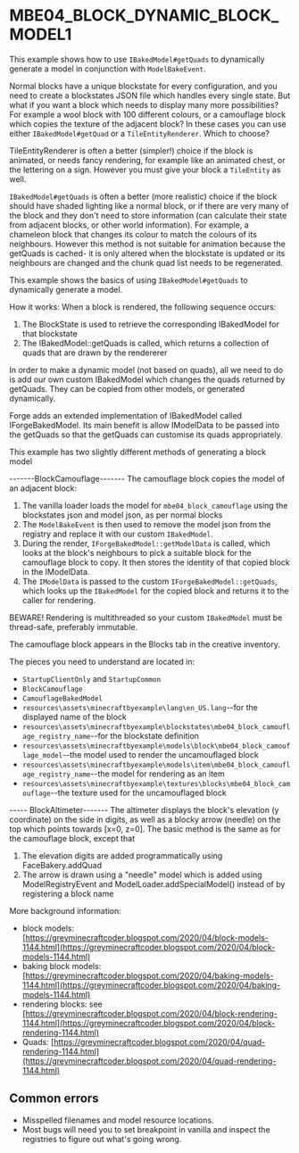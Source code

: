 # MBE04_BLOCK_DYNAMIC_BLOCK_MODEL1

This example shows how to use `IBakedModel#getQuads` to dynamically generate a model in conjunction with `ModelBakeEvent`.

Normal blocks have a unique blockstate for every configuration, and you need to create a blockstates JSON file which handles every single state. But what if you want a block which needs to display many more possibilities? For example a wool block with 100 different colours, or a camouflage block which copies the texture of the adjacent block? In these cases you can use either `IBakedModel#getQuad` or a `TileEntityRenderer`. Which to choose?

TileEntityRenderer is often a better (simpler!) choice if the block is animated, or needs fancy rendering, for example like an animated chest, or the lettering on a sign.  However you must give your block a `TileEntity` as well.<br>

`IBakedModel#getQuads` is often a better (more realistic) choice if the block should have shaded lighting like a normal block, or if there are very many of the block and they don't need to store information (can calculate their state from adjacent blocks, or other world information). For example, a chameleon block that changes its colour to match the colours of its neighbours.  However this method is not suitable for animation because the getQuads is cached- it is only altered when the blockstate is updated or its neighbours are changed and the chunk quad list needs to be regenerated. 

This example shows the basics of using `IBakedModel#getQuads` to dynamically generate a model.

How it works:
When a block is rendered, the following sequence occurs:
1) The BlockState is used to retrieve the corresponding IBakedModel for that blockstate
2) The IBakedModel::getQuads is called, which returns a collection of quads that are drawn by the rendererer

In order to make a dynamic model (not based on quads), all we need to do is add our own custom IBakedModel which changes the quads returned by getQuads.  They can be copied from other models, or generated dynamically.

Forge adds an extended implementation of IBakedModel called IForgeBakedModel.  Its main benefit is allow IModelData to be passed into the getQuads so that the getQuads can customise its quads appropriately.

This example has two slightly different methods of generating a block model

-------BlockCamouflage-------
The camouflage block copies the model of an adjacent block:
1. The vanilla loader loads the model for `mbe04_block_camouflage` using the blockstates json and model json, as per normal blocks
1. The `ModelBakeEvent` is then used to remove the model json from the registry and replace it with our custom `IBakedModel`.
1. During the render, `IForgeBakedModel::getModelData` is called, which looks at the block's neighbours to pick a suitable block for the camouflage block to copy.  It then stores the identity of that copied block in the IModelData.
1. The `IModelData` is passed to the custom `IForgeBakedModel::getQuads`, which looks up the `IBakedModel` for the copied block and returns it to the caller for rendering.

BEWARE! Rendering is multithreaded so your custom `IBakedModel` must be thread-safe, preferably immutable.

The camouflage block appears in the Blocks tab in the creative inventory.

The pieces you need to understand are located in:

* `StartupClientOnly` and `StartupCommon`
* `BlockCamouflage`
* `CamouflageBakedModel`
* `resources\assets\minecraftbyexample\lang\en_US.lang`--for the displayed name of the block
* `resources\assets\minecraftbyexample\blockstates\mbe04_block_camouflage_registry_name`--for the blockstate definition
* `resources\assets\minecraftbyexample\models\block\mbe04_block_camouflage_model`--the model used to render the uncamouflaged block
* `resources\assets\minecraftbyexample\models\item\mbe04_block_camouflage_registry_name`--the model for rendering as an item
* `resources\assets\minecraftbyexample\textures\blocks\mbe04_block_camouflage`--the texture used for the uncamouflaged block

----- BlockAltimeter-------
The altimeter displays the block's elevation (y coordinate) on the side in digits, as well as a blocky arrow (needle) on the top which points towards [x=0, z=0].
The basic method is the same as for the camouflage block, except that
1) The elevation digits are added programmatically using FaceBakery.addQuad
2) The arrow is drawn using a "needle" model which is added using ModelRegistryEvent and ModelLoader.addSpecialModel() instead of by registering a block name




More background information:

* block models: [https://greyminecraftcoder.blogspot.com/2020/04/block-models-1144.html](https://greyminecraftcoder.blogspot.com/2020/04/block-models-1144.html)
* baking block models: [https://greyminecraftcoder.blogspot.com/2020/04/baking-models-1144.html](https://greyminecraftcoder.blogspot.com/2020/04/baking-models-1144.html)
* rendering blocks: see [https://greyminecraftcoder.blogspot.com/2020/04/block-rendering-1144.html](https://greyminecraftcoder.blogspot.com/2020/04/block-rendering-1144.html)
* Quads: [https://greyminecraftcoder.blogspot.com/2020/04/quad-rendering-1144.html](https://greyminecraftcoder.blogspot.com/2020/04/quad-rendering-1144.html) 

## Common errors

* Misspelled filenames and model resource locations.
* Most bugs will need you to set breakpoint in vanilla and inspect the registries to figure out what's going wrong.

